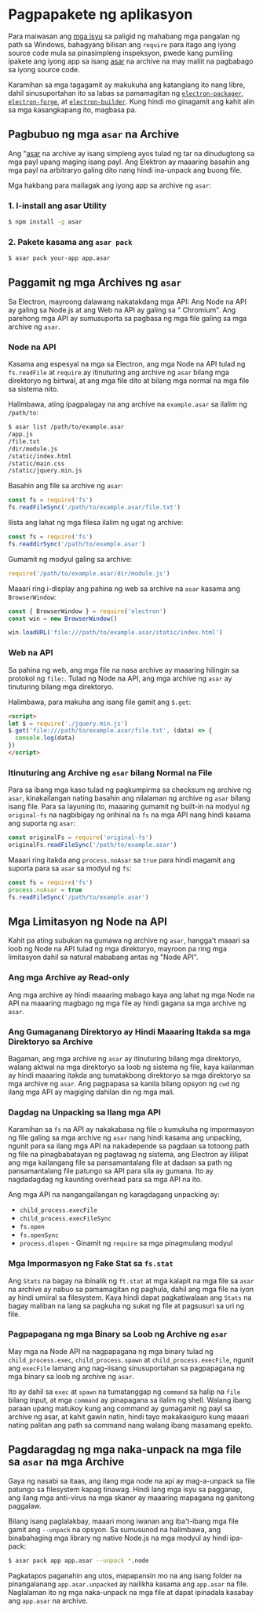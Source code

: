 # Pagpapakete ng aplikasyon

Para maiwasan ang [mga isyu](https://github.com/joyent/node/issues/6960) sa paligid ng mahabang mga pangalan ng path sa Windows, bahagyang bilisan ang `require` para itago ang iyong source code mula sa pinasimpleng inspeksyon, pwede kang pumiling ipakete ang iyong app sa isang [asar](https://github.com/electron/asar) na archive na may maliit na pagbabago sa iyong source code.

Karamihan sa mga tagagamit ay makukuha ang katangiang ito nang libre, dahil sinusuportahan ito sa labas sa pamamagitan ng [`electron-packager`](https://github.com/electron-userland/electron-packager), [`electron-forge`](https://github.com/electron-userland/electron-forge), at [`electron-builder`](https://github.com/electron-userland/electron-builder). Kung hindi mo ginagamit ang kahit alin sa mga kasangkapang ito, magbasa pa.

## Pagbubuo ng mga `asar` na Archive

Ang "[asar](https://github.com/electron/asar) na archive ay isang simpleng ayos tulad ng tar na dinudugtong sa mga payl upang maging isang payl. Ang Elektron ay maaaring basahin ang mga payl na arbitraryo galing dito nang hindi ina-unpack ang buong file.

Mga hakbang para mailagak ang iyong app sa archive ng `asar`:

### 1. I-install ang asar Utility

```sh
$ npm install -g asar
```

### 2. Pakete kasama ang `asar pack`

```sh
$ asar pack your-app app.asar
```

## Paggamit ng mga Archives ng `asar`

Sa Electron, mayroong dalawang nakatakdang mga API: Ang Node na API ay galing sa Node.js at ang Web na API ay galing sa " Chromium". Ang parehong mga API ay sumusuporta sa pagbasa ng mga file galing sa mga archive ng `asar`.

### Node na API

Kasama ang espesyal na mga sa Electron, ang mga Node na API tulad ng `fs.readFile` at `require` ay itinuturing ang archive ng `asar` bilang mga direktoryo ng birtwal, at ang mga file dito at bilang mga normal na mga file sa sistema nito.

Halimbawa, ating ipagpalagay na ang archive na `example.asar` sa ilalim ng `/path/to`:

```sh
$ asar list /path/to/example.asar
/app.js
/file.txt
/dir/module.js
/static/index.html
/static/main.css
/static/jquery.min.js
```

Basahin ang file sa archive ng `asar`:

```javascript
const fs = require('fs')
fs.readFileSync('/path/to/example.asar/file.txt')
```

Ilista ang lahat ng mga filesa ilalim ng ugat ng archive:

```javascript
const fs = require('fs')
fs.readdirSync('/path/to/example.asar')
```

Gumamit ng modyul galing sa archive:

```javascript
require('/path/to/example.asar/dir/module.js')
```

Maaari ring i-display ang pahina ng web sa archive na `asar` kasama ang `BrowserWindow`:

```javascript
const { BrowserWindow } = require('electron')
const win = new BrowserWindow()

win.loadURL('file:///path/to/example.asar/static/index.html')
```

### Web na API

Sa pahina ng web, ang mga file na nasa archive ay maaaring hilingin sa protokol ng `file:`. Tulad ng Node na API, ang mga archive ng `asar` ay tinuturing bilang mga direktoryo.

Halimbawa, para makuha ang isang file gamit ang `$.get`:

```html
<script>
let $ = require('./jquery.min.js')
$.get('file:///path/to/example.asar/file.txt', (data) => {
  console.log(data)
})
</script>
```

### Itinuturing ang Archive ng `asar` bilang Normal na File

Para sa ibang mga kaso tulad ng pagkumpirma sa checksum ng archive ng `asar`, kinakailangan nating basahin ang nilalaman ng archive ng `asar` bilang isang file. Para sa layuning ito, maaaring gumamit ng built-in na modyul ng `original-fs` na nagbibigay ng orihinal na `fs` na mga API nang hindi kasama ang suporta ng `asar`:

```javascript
const originalFs = require('original-fs')
originalFs.readFileSync('/path/to/example.asar')
```

Maaari ring itakda ang `process.noAsar` sa `true` para hindi magamit ang suporta para sa `asar` sa modyul ng `fs`:

```javascript
const fs = require('fs')
process.noAsar = true
fs.readFileSync('/path/to/example.asar')
```

## Mga Limitasyon ng Node na API

Kahit pa ating subukan na gumawa ng archive ng `asar`, hangga't maaari sa loob ng Node na API tulad ng mga direktoryo, mayroon pa ring mga limitasyon dahil sa natural mababang antas ng "Node API".

### Ang mga Archive ay Read-only

Ang mga archive ay hindi maaaring mabago kaya ang lahat ng mga Node na API na maaaring magbago ng mga file ay hindi gagana sa mga archive ng `asar`.

### Ang Gumaganang Direktoryo ay Hindi Maaaring Itakda sa mga Direktoryo sa Archive

Bagaman, ang mga archive ng `asar` ay itinuturing bilang mga direktoryo, walang aktwal na mga direktoryo sa loob ng sistema ng file, kaya kailanman ay hindi maaaring itakda ang tumatakbong direktoryo sa mga direktoryo sa mga archive ng `asar`. Ang pagpapasa sa kanila bilang opsyon ng `cwd` ng ilang mga API ay magiging dahilan din ng mga mali.

### Dagdag na Unpacking sa Ilang mga API

Karamihan sa `fs` na API ay nakakabasa ng file o kumukuha ng impormasyon ng file galing sa mga archive ng `asar` nang hindi kasama ang unpacking, ngunit para sa ilang mga API na nakadepende sa pagdaan sa totoong path ng file na pinagbabatayan ng pagtawag ng sistema, ang Electron ay ililipat ang mga kailangang file sa pansamantalang file at dadaan sa path ng pansamantalang file patungo sa API para sila ay gumana. Ito ay nagdadagdag ng kaunting overhead para sa mga API na ito.

Ang mga API na nangangailangan ng karagdagang unpacking ay:

* `child_process.execFile`
* `child_process.execFileSync`
* `fs.open`
* `fs.openSync`
* `process.dlopen` - Ginamit ng `require` sa mga pinagmulang modyul

### Mga Impormasyon ng Fake Stat sa `fs.stat`

Ang `Stats` na bagay na ibinalik ng `ft.stat` at mga kalapit na mga file sa `asar` na archive ay nabuo sa pamamagitan ng paghula, dahil ang mga file na iyon ay hindi umiiral sa filesystem. Kaya hindi dapat pagkatiwalaan ang `Stats` na bagay maliban na lang sa pagkuha ng sukat ng file at pagsusuri sa uri ng file.

### Pagpapagana ng mga Binary sa Loob ng Archive ng `asar`

May mga na Node API na nagpapagana ng mga binary tulad ng `child_process.exec`, `child_process.spawn` at `child_process.execFile`, ngunit ang `execFile` lamang ang nag-iisang sinusuportahan sa pagpapagana ng mga binary sa loob ng archive ng `asar`.

Ito ay dahil sa `exec` at `spawn` na tumatanggap ng `command` sa halip na `file` bilang input, at mga `command` ay pinapagana sa ilalim ng shell. Walang ibang paraan upang matukoy kung ang command ay gumagamit ng payl sa archive ng asar, at kahit gawin natin, hindi tayo makakasiguro kung maaari nating palitan ang path sa command nang walang ibang masamang epekto.

## Pagdaragdag ng mga naka-unpack na mga file sa `asar` na mga Archive

Gaya ng nasabi sa itaas, ang ilang mga node na api ay mag-a-unpack sa file patungo sa filesystem kapag tinawag. Hindi lang mga isyu sa pagganap, ang ilang mga anti-virus na mga skaner ay maaaring mapagana ng ganitong paggalaw.

Bilang isang paglalakbay, maaari mong iwanan ang iba't-ibang mga file gamit ang `--unpack` na opsyon. Sa sumusunod na halimbawa, ang binabahaging mga library ng native Node.js na mga modyul ay hindi ipa-pack:

```sh
$ asar pack app app.asar --unpack *.node
```

Pagkatapos paganahin ang utos, mapapansin mo na ang isang folder na pinangalanang `app.asar.unpacked` ay nailikha kasama ang `app.asar` na file. Naglalaman ito ng mga naka-unpack na mga file at dapat ipinadala kasabay ang `app.asar` na archive.